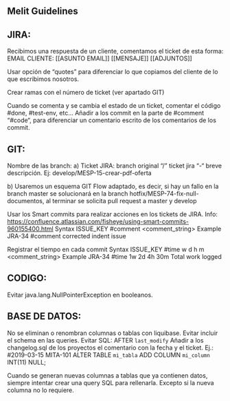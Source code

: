 ## Melit Guidelines

## JIRA:
Recibimos una respuesta de un cliente, comentamos el ticket de esta forma:
EMAIL  CLIENTE: [[ASUNTO EMAIL]]
[[MENSAJE]] 
[[ADJUNTOS]]


Usar opción de “quotes” para diferenciar lo que copiamos del cliente de lo que escribimos nosotros.

Crear ramas con el número de ticket (ver apartado GIT)

Cuando se comenta y se cambia el estado de un ticket, comentar el código #done, #test-env, etc…
Añadir a los commit en la parte de #comment “#code“, para diferenciar un comentario escrito de los comentarios de los commit.

## GIT:
Nombre de las branch:
a)	Ticket JIRA: branch original “/” ticket jira “-“ breve descripción. 
Ej: develop/MESP-15-crear-pdf-oferta

b)	Usaremos un esquema GIT Flow adaptado, es decir, si hay un fallo en la branch master se solucionará en la branch hotfix/MESP-74-fix-null-documentos, al terminar se solicita pull request a master y develop

Usar los Smart commits para realizar acciones en los tickets de JIRA. Info: https://confluence.atlassian.com/fisheye/using-smart-commits-960155400.html
Syntax
<ignored text> ISSUE_KEY <ignored text> #comment <comment_string>
Example
JRA-34 #comment corrected indent issue

Registrar el tiempo en cada commit
Syntax
<ignored text> ISSUE_KEY <ignored text> #time <value>w <value>d <value>h <value>m <comment_string>
Example
JRA-34 #time 1w 2d 4h 30m Total work logged


## CODIGO:

Evitar java.lang.NullPointerException en booleanos.


## BASE DE DATOS:
No se eliminan o renombran columnas o tablas con liquibase.
Evitar incluir el schema en las queries.
Evitar SQL: AFTER `last_modify`
Añadir a los changelog.sql de los proyectos el comentario con la fecha y el ticket. Ej.:
#2019-03-15 MITA-101
ALTER TABLE `mi_tabla` 
ADD COLUMN `mi_column` INT(11) NULL;

Cuando se generan nuevas columnas a tablas que ya contienen datos, siempre intentar crear una query SQL para rellenarla. Excepto si la nueva columna no lo requiere. 
